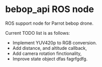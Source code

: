 # bebop_api ROS node 

ROS support node for Parrot bebop drone. 

Current TODO list is as follows:
- Implement YUV420p to RGB conversion. 
- Add distance, and altitude callback, 
- Add camera rotation finctionality, 
- Improve state object dfas fagrfgdfg.
